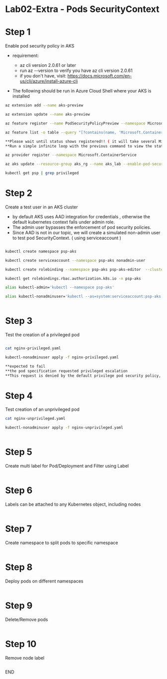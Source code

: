 #  Lab02-Extra - Pods SecurityContext

# Step 1 
Enable pod security policy in AKS 
- requirement: 
    * az cli version 2.0.61 or later 
    * run az --version to verify you have az cli version 2.0.61
    * if you don't have, visit: https://docs.microsoft.com/en-us/cli/azure/install-azure-cli

- The following should be run in Azure Cloud Shell where your AKS is installed 

```sh
az extension add --name aks-preview

az extension update --name aks-preview

az feature register --name PodSecurityPolicyPreview --namespace Microsoft.ContainerService

az feature list -o table --query "[?contains(name, 'Microsoft.ContainerService/PodSecurityPolicyPreview')].{Name:name,State:properties.state}"

**Please wait until status shows registered!! ( it will take several Minutes )
**Run a simple infinite loop with the previous command to view the status

az provider register --namespace Microsoft.ContainerService

az aks update --resource-group aks_rg --name aks_lab --enable-pod-security-policy

kubectl get psp | grep privileged

```

# Step 2 
Create a test user in an AKS cluster
- by default AKS uses AAD integration for credentials , otherwise the default kubernetes context falls under admin role.
- The admin user bypasses the enforcement of pod security policies.
- Since AAD is not in our topic, we will create a simulated non-admin user to test pod SecurityContext. ( using serviceaccount )

```sh

kubectl create namespace psp-aks

kubectl create serviceaccount --namespace psp-aks nonadmin-user

kubectl create rolebinding --namespace psp-aks psp-aks-editor  --clusterrole=edit --serviceaccount=psp-aks:nonadmin-user

kubectl get rolebindings.rbac.authorization.k8s.io -n psp-aks

alias kubectl-admin='kubectl --namespace psp-aks'

alias kubectl-nonadminuser='kubectl --as=system:serviceaccount:psp-aks:nonadmin-user --namespace psp-aks'



```

# Step 3 
Test the creation of a privileged pod

```sh

cat nginx-privileged.yaml

kubectl-nonadminuser apply -f nginx-privileged.yaml

**expected to fail 
**the pod specification requested privileged escalation
**This request is denied by the default privilege pod security policy, so the pod fails to be scheduled

```

# Step 4 
Test creation of an unprivileged pod

```sh
cat nginx-unprivileged.yaml

kubectl-nonadminuser apply -f nginx-unprivileged.yaml



```

# Step 5
Create multi label for Pod/Deployment and Filter using Label

```sh


```

# Step 6
Labels can be attached to any Kubernetes object, including nodes

```sh


```

# Step 7
Create namespace to split pods to specific namespace 

```sh


```


# Step 8
Deploy pods on different namespaces

```sh


```

# Step 9
Delete/Remove pods

```sh


```

# Step 10 
Remove node label 

```sh 


```

END